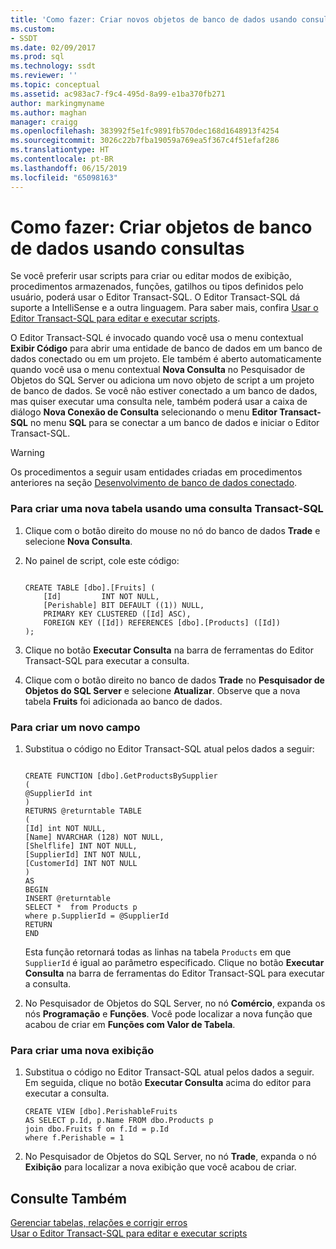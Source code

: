 ```yaml
---
title: 'Como fazer: Criar novos objetos de banco de dados usando consultas | Microsoft Docs'
ms.custom:
- SSDT
ms.date: 02/09/2017
ms.prod: sql
ms.technology: ssdt
ms.reviewer: ''
ms.topic: conceptual
ms.assetid: ac983ac7-f9c4-495d-8a99-e1ba370fb271
author: markingmyname
ms.author: maghan
manager: craigg
ms.openlocfilehash: 383992f5e1fc9891fb570dec168d1648913f4254
ms.sourcegitcommit: 3026c22b7fba19059a769ea5f367c4f51efaf286
ms.translationtype: HT
ms.contentlocale: pt-BR
ms.lasthandoff: 06/15/2019
ms.locfileid: "65098163"
---
```

# <a name="how-to-create-new-database-objects-using-queries"></a>Como fazer: Criar objetos de banco de dados usando consultas
Se você preferir usar scripts para criar ou editar modos de exibição, procedimentos armazenados, funções, gatilhos ou tipos definidos pelo usuário, poderá usar o Editor Transact\-SQL. O Editor Transact\-SQL dá suporte a IntelliSense e a outra linguagem. Para saber mais, confira [Usar o Editor Transact-SQL para editar e executar scripts](../ssdt/use-transact-sql-editor-to-edit-and-execute-scripts.md).  
  
O Editor Transact\-SQL é invocado quando você usa o menu contextual **Exibir Código** para abrir uma entidade de banco de dados em um banco de dados conectado ou em um projeto. Ele também é aberto automaticamente quando você usa o menu contextual **Nova Consulta** no Pesquisador de Objetos do SQL Server ou adiciona um novo objeto de script a um projeto de banco de dados. Se você não estiver conectado a um banco de dados, mas quiser executar uma consulta nele, também poderá usar a caixa de diálogo **Nova Conexão de Consulta** selecionando o menu **Editor Transact-SQL** no menu **SQL** para se conectar a um banco de dados e iniciar o Editor Transact\-SQL.  
  
> [!WARNING]  
> Os procedimentos a seguir usam entidades criadas em procedimentos anteriores na seção [Desenvolvimento de banco de dados conectado](../ssdt/connected-database-development.md).  
  
### <a name="to-create-a-new-table-using-a-transact-sql-query"></a>Para criar uma nova tabela usando uma consulta Transact\-SQL  
  
1.  Clique com o botão direito do mouse no nó do banco de dados **Trade** e selecione **Nova Consulta**.  
  
2.  No painel de script, cole este código:  
  
    ```  
  
    CREATE TABLE [dbo].[Fruits] (  
        [Id]         INT NOT NULL,  
        [Perishable] BIT DEFAULT ((1)) NULL,  
        PRIMARY KEY CLUSTERED ([Id] ASC),  
        FOREIGN KEY ([Id]) REFERENCES [dbo].[Products] ([Id])   
    );  
    ```  
  
3.  Clique no botão **Executar Consulta** na barra de ferramentas do Editor Transact\-SQL para executar a consulta.  
  
4.  Clique com o botão direito no banco de dados **Trade** no **Pesquisador de Objetos do SQL Server** e selecione **Atualizar**. Observe que a nova tabela **Fruits** foi adicionada ao banco de dados.  
  
### <a name="to-create-a-new-function"></a>Para criar um novo campo  
  
1.  Substitua o código no Editor Transact\-SQL atual pelos dados a seguir:  
  
    ```  
  
    CREATE FUNCTION [dbo].GetProductsBySupplier  
    (  
    @SupplierId int  
    )  
    RETURNS @returntable TABLE   
    (  
    [Id] int NOT NULL,   
    [Name] NVARCHAR (128) NOT NULL,  
    [Shelflife] INT NOT NULL,  
    [SupplierId] INT NOT NULL,  
    [CustomerId] INT NOT NULL  
    )  
    AS  
    BEGIN  
    INSERT @returntable  
    SELECT *  from Products p  
    where p.SupplierId = @SupplierId  
    RETURN   
    END  
    ```  
  
    Esta função retornará todas as linhas na tabela `Products` em que `SupplierId` é igual ao parâmetro especificado. Clique no botão **Executar Consulta** na barra de ferramentas do Editor Transact\-SQL para executar a consulta.  
  
2.  No Pesquisador de Objetos do SQL Server, no nó **Comércio**, expanda os nós **Programação** e **Funções**. Você pode localizar a nova função que acabou de criar em **Funções com Valor de Tabela**.  
  
### <a name="to-create-a-new-view"></a>Para criar uma nova exibição  
  
1.  Substitua o código no Editor Transact\-SQL atual pelos dados a seguir. Em seguida, clique no botão **Executar Consulta** acima do editor para executar a consulta.  
  
    ```  
    CREATE VIEW [dbo].PerishableFruits   
    AS SELECT p.Id, p.Name FROM dbo.Products p  
    join dbo.Fruits f on f.Id = p.Id  
    where f.Perishable = 1  
    ```  
  
2.  No Pesquisador de Objetos do SQL Server, no nó **Trade**, expanda o nó **Exibição** para localizar a nova exibição que você acabou de criar.  
  
## <a name="see-also"></a>Consulte Também  
[Gerenciar tabelas, relações e corrigir erros](../ssdt/manage-tables-relationships-and-fix-errors.md)  
[Usar o Editor Transact-SQL para editar e executar scripts](../ssdt/use-transact-sql-editor-to-edit-and-execute-scripts.md)  
  
